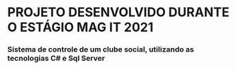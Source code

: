 # PROJETO DESENVOLVIDO DURANTE O ESTÁGIO MAG IT 2021
### Sistema de controle de um clube social, utilizando as tecnologias C# e Sql Server

